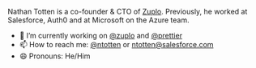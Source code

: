 Nathan Totten is a co-founder & CTO of [Zuplo](https://zuplo.com). Previously, he worked at Salesforce, Auth0 and at Microsoft on the Azure team.

- 🔭 I’m currently working on [@zuplo](https://github.com/zuplo) and [@prettier](https://github.com/prettier)
- 📫 How to reach me: [@ntotten](https://twitter.com/ntotten) or ntotten@salesforce.com
- 😄 Pronouns: He/Him
